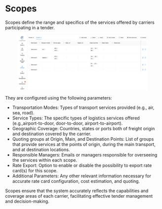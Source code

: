 # Scopes

Scopes define the range and specifics of the services offered by carriers participating in a tender.

<figure><img src="../../../.gitbook/assets/Screenshot 2024-09-16 at 14.09.27.png" alt=""><figcaption></figcaption></figure>

They are configured using the following parameters:

* Transportation Modes: Types of transport services provided (e.g., air, sea, road).
* Service Types: The specific types of logistics services offered (e.g.,airport-to-door, door-to-door, airport-to-airport).
* Geographic Coverage: Countries, states or ports both of freight origin and destination covered by the carrier.
* Quoting groups at Origin, Main, and Destination Points: List of groups that provide services at the points of origin, during the main transport, and at destination locations.
* Responsible Managers: Emails or managers responsible for overseeing the services within each scope.
* Rate Export: Option to enable or disable the possibility to export rate card(s) for this scope.
* Additional Parameters: Any other relevant information necessary for accurate rate card configuration, cost estimation, and quoting.

Scopes ensure that the system accurately reflects the capabilities and coverage areas of each carrier, facilitating effective tender management and decision-making.

